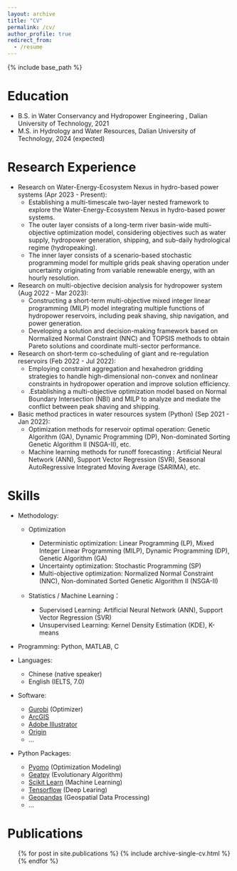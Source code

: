 ```yaml
---
layout: archive
title: "CV"
permalink: /cv/
author_profile: true
redirect_from:
  - /resume
---
```


{% include base_path %}

Education
======
* B.S. in Water Conservancy and Hydropower Engineering , Dalian University of Technology, 2021
* M.S. in Hydrology and Water Resources, Dalian University of Technology, 2024 (expected)

# Research Experience

- Research on Water-Energy-Ecosystem Nexus in hydro-based power systems (Apr 2023 - Present):
  - Establishing a multi-timescale two-layer nested framework to explore the Water-Energy-Ecosystem Nexus in hydro-based power systems.
  - The outer layer consists of a long-term river basin-wide multi-objective optimization model, considering objectives such as water supply, hydropower generation, shipping, and sub-daily hydrological regime (hydropeaking).
  - The inner layer consists of a scenario-based stochastic programming model for multiple grids peak shaving operation under uncertainty originating from variable renewable energy, with an hourly resolution.
- Research on multi-objective decision analysis for hydropower system (Aug 2022 - Mar 2023):
  - Constructing a short-term multi-objective mixed integer linear programming (MILP) model integrating multiple functions of hydropower reservoirs, including peak shaving, ship navigation, and power generation.
  - Developing a solution and decision-making framework based on Normalized Normal Constraint (NNC) and TOPSIS methods to obtain Pareto solutions and coordinate multi-sector performance.
- Research on short-term co-scheduling of giant and re-regulation reservoirs (Feb 2022 - Jul 2022):
  - Employing constraint aggregation and hexahedron gridding strategies to handle high-dimensional non-convex and nonlinear constraints in hydropower operation and improve solution efficiency.
  - .Establishing a multi-objective optimization model based on Normal Boundary Intersection (NBI) and MILP to analyze and mediate the conflict between peak shaving and shipping.
- Basic method practices in water resources system (Python) (Sep 2021 - Jan 2022):
  - Optimization methods for reservoir optimal operation: Genetic Algorithm (GA), Dynamic Programming (DP), Non-dominated Sorting Genetic Algorithm II (NSGA-II), etc.
  - Machine learning methods for runoff forecasting : Artificial Neural Network (ANN), Support Vector Regression (SVR), Seasonal AutoRegressive Integrated Moving Average (SARIMA), etc.

Skills
======
- Methodology: 
  - Optimization
    - Deterministic optimization: Linear Programming (LP), Mixed Integer Linear Programming (MILP), Dynamic Programming (DP), Genetic Algorithm (GA)
    - Uncertainty optimization:  Stochastic Programming (SP)
    - Multi-objective optimization: Normalized Normal Constraint (NNC), Non-dominated Sorted Genetic Algorithm II (NSGA-II)

  - Statistics / Machine Learning：
    - Supervised Learning: Artificial Neural Network (ANN), Support Vector Regression (SVR)
    - Unsupervised Learning: Kernel Density Estimation (KDE), K-means


- Programming: Python, MATLAB, C
- Languages:
  - Chinese (native speaker)
  - English (IELTS, 7.0)
- Software: 
  - [Gurobi](https://www.gurobi.com/) (Optimizer)
  - [ArcGIS](https://www.esri.com/en-us/home) 
  - [Adobe Illustrator](https://www.adobe.com/)
  - [Origin](https://www.originlab.com/)
  - ...
- Python Packages:
  - [Pyomo](http://www.pyomo.org/) (Optimization Modeling)
  - [Geatpy](https://github.com/geatpy-dev/geatpy) (Evolutionary Algorithm)
  - [Scikit Learn](https://scikit-learn.org/stable/index.html) (Machine Learning)
  - [Tensorflow](https://www.tensorflow.org/) (Deep Learing)
  - [Geopandas](https://geopandas.org/en/stable/) (Geospatial Data Processing)
  - ...

Publications
======
  <ul>{% for post in site.publications %}
    {% include archive-single-cv.html %}
  {% endfor %}</ul>
